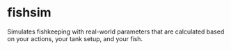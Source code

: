 # fishsim
Simulates fishkeeping with real-world parameters that are calculated based on your actions, your tank setup, and your fish. 

